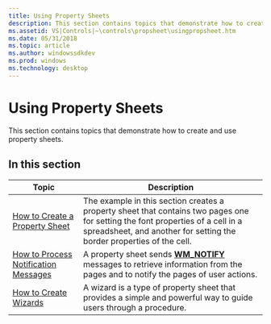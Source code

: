 ```yaml
---
title: Using Property Sheets
description: This section contains topics that demonstrate how to create and use property sheets.
ms.assetid: VS|Controls|~\controls\propsheet\usingpropsheet.htm
ms.date: 05/31/2018
ms.topic: article
ms.author: windowssdkdev
ms.prod: windows
ms.technology: desktop
---
```


# Using Property Sheets

This section contains topics that demonstrate how to create and use property sheets.

## In this section



| Topic                                                                                | Description                                                                                                                                                                                                         |
|--------------------------------------------------------------------------------------|---------------------------------------------------------------------------------------------------------------------------------------------------------------------------------------------------------------------|
| [How to Create a Property Sheet](create-a-property-sheet.md)<br/>             | The example in this section creates a property sheet that contains two pages one for setting the font properties of a cell in a spreadsheet, and another for setting the border properties of the cell. <br/> |
| [How to Process Notification Messages](process-notification-messages.md)<br/> | A property sheet sends [**WM\_NOTIFY**](wm-notify.md) messages to retrieve information from the pages and to notify the pages of user actions. <br/>                                                         |
| [How to Create Wizards](wizards.md)<br/>                                      | A wizard is a type of property sheet that provides a simple and powerful way to guide users through a procedure. <br/>                                                                                        |



 

 

 





